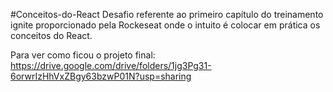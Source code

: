 #Conceitos-do-React
Desafio referente ao primeiro capítulo do treinamento ignite proporcionado pela Rockeseat onde o intuito é colocar em prática os conceitos do React.

Para ver como ficou o projeto final: https://drive.google.com/drive/folders/1jg3Pg31-6orwrIzHhVxZBgy63bzwP01N?usp=sharing
